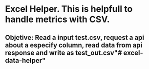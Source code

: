 # Excel Helper. This is helpfull to handle metrics with CSV.

## Objetive: Read a input test.csv, request a api about a especify column, read data from api response and write as test_out.csv"# excel-data-helper" 
